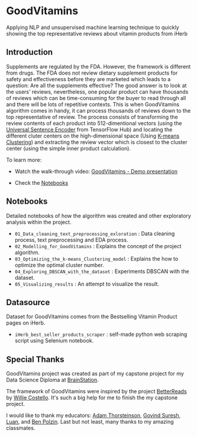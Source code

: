 # GoodVitamins
Applying NLP and unsupervised machine learning technique to quickly showing the top representative reviews about vitamin products from iHerb

## Introduction
Supplements are regulated by the FDA. However, the framework is different from drugs. The FDA does not review dietary supplement products for safety and effectiveness before they are marketed which leads to a question: Are all the supplements effective?
The good answer is to look at the users' reviews, nevertheless, one popular product can have thousands of reviews which can be time-consuming for the buyer to read through all and there will be lots of repetitive contexts. This is when GoodVitamins algorithm comes in handy, it can process thousands of reviews down to the top representative of review. The process consists of transforming the review contents of each product into 512-dimentional vectors (using the [Universal Sentence Encoder](https://tfhub.dev/google/universal-sentence-encoder/4) from TensorFlow Hub) and locating the different cluter centers on the high-dimensional space (Using [K-means Clustering](https://scikit-learn.org/stable/modules/generated/sklearn.cluster.KMeans.html)) and extracting the review vector which is closest to the cluster center (using the simple inner product calculation).

To learn more:
 * Watch the walk-through video: [GoodVitamins - Demo presentation](https://www.loom.com/share/3876ddd905264d38b5c3f246bdb43cfd)
 
 * Check the [Notebooks](https://github.com/Andy-Pham-72/GoodVitamins/tree/main/notebooks)

## Notebooks
Detailed notebooks of how the algorithm was created and other exploratory analysis within the project.

* `01_Data_cleaning_text_preprocessing_exloration` : Data cleaning process, text preprocessing and EDA process.
* `02_Modelling_for_GoodVitamins`                  : Explains the concept of the project algorithm.
* `03_Optimizing_the_k-means_Clustering_model`     : Explains the how to optimize the optimal cluster number.
* `04_Exploring_DBSCAN_with_the_dataset`           : Experiments DBSCAN with the dataset.
* `05_Visualizing_results`                         : An attempt to visualize the result.

## Datasource
Dataset for GoodVitamins comes from the Bestselling Vitamin Product pages on iHerb. 

* `iHerb_best_seller_products_scraper`             : self-made python web scraping script using Selenium notebook.

## Special Thanks

GoodVitamins project was created as part of my capstone project for my Data Science Diploma at [BrainStation](https://brainstation.io).

The framework of GoodVitamins were inspired by the project [BetterReads](https://github.com/williecostello/BetterReads) by [Willie Costello](https://www.linkedin.com/in/williecostello/). It's such a big help for me to finish the my capstone project.

I would like to thank my educators: [Adam Thorsteinson](https://www.linkedin.com/in/adam-thorsteinson-670a0552/), [Govind Suresh](https://www.linkedin.com/in/govindsuresh/), [Luan](https://www.linkedin.com/in/lnguyen7-nd/), and [Ben Polzin](https://www.linkedin.com/in/bpolzin/). Last but not least, many thanks to my amazing classmates.
